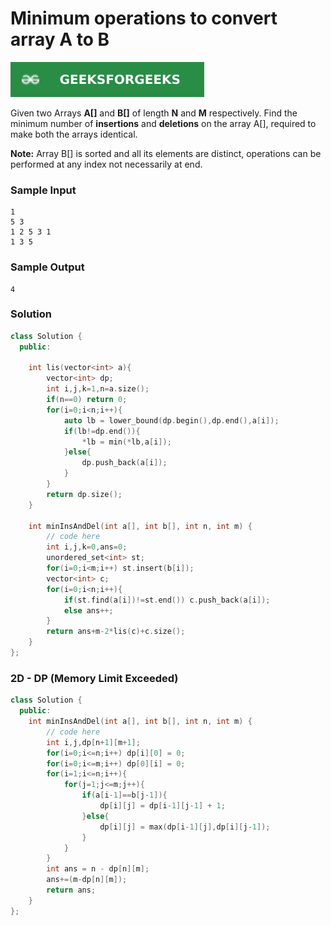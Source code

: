 # Minimum operations to convert array A to B

[![Problem Link](../assets/gfg.svg)](https://practice.geeksforgeeks.org/problems/minimum-insertions-to-make-two-arrays-equal/1/#)

Given two Arrays **A[]** and **B[]** of length **N** and **M** respectively. Find the minimum number of **insertions** and **deletions** on the array A[], required to make both the arrays identical.

**Note:** Array B[] is sorted and all its elements are distinct, operations can be performed at any index not necessarily at end.

### Sample Input
```
1
5 3
1 2 5 3 1
1 3 5
```

### Sample Output
```
4
```

### Solution
```cpp
class Solution {
  public:
  
    int lis(vector<int> a){
        vector<int> dp;
        int i,j,k=1,n=a.size();
        if(n==0) return 0;
        for(i=0;i<n;i++){
            auto lb = lower_bound(dp.begin(),dp.end(),a[i]);
            if(lb!=dp.end()){
                *lb = min(*lb,a[i]);
            }else{
                dp.push_back(a[i]);
            }
        }
        return dp.size();
    }
  
    int minInsAndDel(int a[], int b[], int n, int m) {
        // code here
        int i,j,k=0,ans=0;
        unordered_set<int> st;
        for(i=0;i<m;i++) st.insert(b[i]);
        vector<int> c;
        for(i=0;i<n;i++){
            if(st.find(a[i])!=st.end()) c.push_back(a[i]);
            else ans++;
        }
        return ans+m-2*lis(c)+c.size();
    }
};
```

### 2D - DP (Memory Limit Exceeded)
```cpp
class Solution {
  public:
    int minInsAndDel(int a[], int b[], int n, int m) {
        // code here
        int i,j,dp[n+1][m+1];
        for(i=0;i<=n;i++) dp[i][0] = 0;
        for(i=0;i<=m;i++) dp[0][i] = 0;
        for(i=1;i<=n;i++){
            for(j=1;j<=m;j++){
                if(a[i-1]==b[j-1]){
                    dp[i][j] = dp[i-1][j-1] + 1;
                }else{
                    dp[i][j] = max(dp[i-1][j],dp[i][j-1]);
                }
            }
        }
        int ans = n - dp[n][m];
        ans+=(m-dp[n][m]);
        return ans;
    }
};
```


